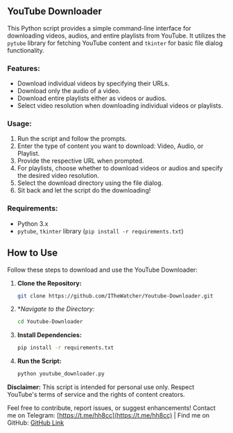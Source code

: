 ## YouTube Downloader

This Python script provides a simple command-line interface for downloading videos, audios, and entire playlists from YouTube. It utilizes the `pytube` library for fetching YouTube content and `tkinter` for basic file dialog functionality.

### Features:
- Download individual videos by specifying their URLs.
- Download only the audio of a video.
- Download entire playlists either as videos or audios.
- Select video resolution when downloading individual videos or playlists.

### Usage:
1. Run the script and follow the prompts.
2. Enter the type of content you want to download: Video, Audio, or Playlist.
3. Provide the respective URL when prompted.
4. For playlists, choose whether to download videos or audios and specify the desired video resolution.
5. Select the download directory using the file dialog.
6. Sit back and let the script do the downloading!

### Requirements:
- Python 3.x
- `pytube`, `tkinter` library (`pip install -r requirements.txt`)

## How to Use

Follow these steps to download and use the YouTube Downloader:

1. **Clone the Repository:**
   ```bash
   git clone https://github.com/ITheWatcher/Youtube-Downloader.git

2. **Navigate to the Directory:*
   ```bash
   cd Youtube-Downloader

3. **Install Dependencies:**
   ```bash
   pip install -r requirements.txt

4. **Run the Script:**
   ```bash
   python youtube_downloader.py

**Disclaimer:** This script is intended for personal use only. Respect YouTube's terms of service and the rights of content creators.

Feel free to contribute, report issues, or suggest enhancements! Contact me on Telegram: [https://t.me/hh8cc](https://t.me/hh8cc) | Find me on GitHub: [GitHub Link](https://github.com/ITheWatcher)


